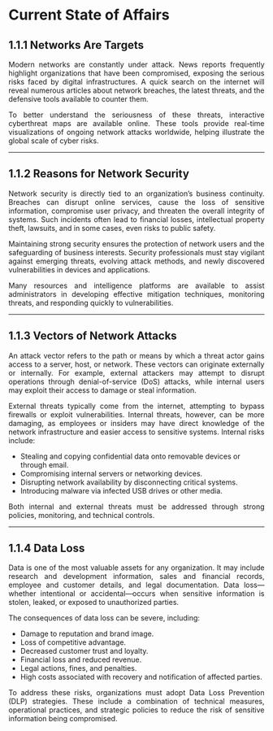 # Current State of Affairs  

## 1.1.1 Networks Are Targets  
<p align="justify">
Modern networks are constantly under attack. News reports frequently highlight organizations that have been compromised, exposing the serious risks faced by digital infrastructures. A quick search on the internet will reveal numerous articles about network breaches, the latest threats, and the defensive tools available to counter them.
</p>  

<p align="justify">
To better understand the seriousness of these threats, interactive cyberthreat maps are available online. These tools provide real-time visualizations of ongoing network attacks worldwide, helping illustrate the global scale of cyber risks.
</p>  

---

## 1.1.2 Reasons for Network Security  
<p align="justify">
Network security is directly tied to an organization’s business continuity. Breaches can disrupt online services, cause the loss of sensitive information, compromise user privacy, and threaten the overall integrity of systems. Such incidents often lead to financial losses, intellectual property theft, lawsuits, and in some cases, even risks to public safety.
</p>  

<p align="justify">
Maintaining strong security ensures the protection of network users and the safeguarding of business interests. Security professionals must stay vigilant against emerging threats, evolving attack methods, and newly discovered vulnerabilities in devices and applications.
</p>  

<p align="justify">
Many resources and intelligence platforms are available to assist administrators in developing effective mitigation techniques, monitoring threats, and responding quickly to vulnerabilities.
</p>  

---

## 1.1.3 Vectors of Network Attacks  
<p align="justify">
An attack vector refers to the path or means by which a threat actor gains access to a server, host, or network. These vectors can originate externally or internally. For example, external attackers may attempt to disrupt operations through denial-of-service (DoS) attacks, while internal users may exploit their access to damage or steal information.
</p>  

<p align="justify">
External threats typically come from the internet, attempting to bypass firewalls or exploit vulnerabilities. Internal threats, however, can be more damaging, as employees or insiders may have direct knowledge of the network infrastructure and easier access to sensitive systems. Internal risks include:
</p>  

- Stealing and copying confidential data onto removable devices or through email.  
- Compromising internal servers or networking devices.  
- Disrupting network availability by disconnecting critical systems.  
- Introducing malware via infected USB drives or other media.  

<p align="justify">
Both internal and external threats must be addressed through strong policies, monitoring, and technical controls.
</p>  

---

## 1.1.4 Data Loss  
<p align="justify">
Data is one of the most valuable assets for any organization. It may include research and development information, sales and financial records, employee and customer details, and legal documentation. Data loss—whether intentional or accidental—occurs when sensitive information is stolen, leaked, or exposed to unauthorized parties.
</p>  

<p align="justify">
The consequences of data loss can be severe, including:
</p>  

- Damage to reputation and brand image.  
- Loss of competitive advantage.  
- Decreased customer trust and loyalty.  
- Financial loss and reduced revenue.  
- Legal actions, fines, and penalties.  
- High costs associated with recovery and notification of affected parties.  

<p align="justify">
To address these risks, organizations must adopt Data Loss Prevention (DLP) strategies. These include a combination of technical measures, operational practices, and strategic policies to reduce the risk of sensitive information being compromised.
</p>  
